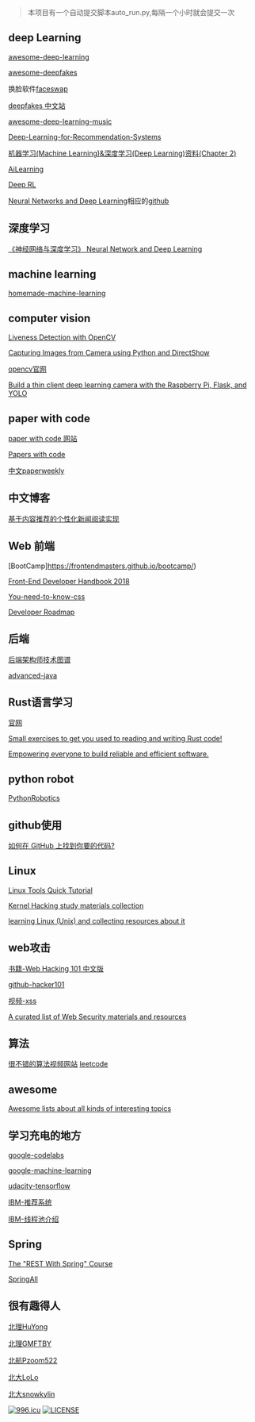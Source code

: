 
> 本项目有一个自动提交脚本auto_run.py,每隔一个小时就会提交一次

## deep Learning


[awesome-deep-learning](https://github.com/ChristosChristofidis/awesome-deep-learning#tutorials)


[awesome-deepfakes](https://github.com/aerophile/awesome-deepfakes)

换脸软件[faceswap](https://github.com/deepfakes/faceswap)

[deepfakes 中文站](https://deepfakes.com.cn/)


[awesome-deep-learning-music](https://github.com/ybayle/awesome-deep-learning-music)


[Deep-Learning-for-Recommendation-Systems](https://github.com/robi56/Deep-Learning-for-Recommendation-Systems)


[机器学习(Machine Learning)&深度学习(Deep Learning)资料(Chapter 2)](https://github.com/ty4z2008/Qix/blob/master/dl2.md)


[AiLearning](https://github.com/apachecn/AiLearning)





[Deep RL](https://github.com/openai/spinningup)


[Neural Networks and Deep Learning](http://neuralnetworksanddeeplearning.com/)相应的[github](https://github.com/mnielsen/neural-networks-and-deep-learning)


## 深度学习

[《神经网络与深度学习》 Neural Network and Deep Learning](https://github.com/nndl/nndl.github.io)


## machine learning 

[homemade-machine-learning](https://github.com/trekhleb/homemade-machine-learning)



## computer vision

[Liveness Detection with OpenCV](https://www.pyimagesearch.com/2019/03/11/liveness-detection-with-opencv/)

[Capturing Images from Camera using Python and DirectShow](https://www.codeproject.com/Articles/1274094/Capturing-Images-from-Camera-using-Python-and-Dire)

[opencv官网](https://opencv-python-tutroals.readthedocs.io/en/latest/py_tutorials/py_imgproc/py_table_of_contents_imgproc/py_table_of_contents_imgproc.html)


[Build a thin client deep learning camera with the Raspberry Pi, Flask, and YOLO](https://github.com/burningion/poor-mans-deep-learning-camera)




## paper with code

[paper with code 网站](https://paperswithcode.com/)

[Papers with code](https://github.com/zziz/pwc)


[中文paperweekly](http://www.paperweekly.site/)


## 中文博客


[基于内容推荐的个性化新闻阅读实现](http://blog.p2hp.com/archives/3532)





## Web 前端

[BootCamp]https://frontendmasters.github.io/bootcamp/)

[Front-End Developer Handbook 2018](https://frontendmasters.com/books/front-end-handbook/2018/)



[You-need-to-know-css](https://github.com/l-hammer/You-need-to-know-css)


[Developer Roadmap](https://github.com/kamranahmedse/developer-roadmap)








## 后端

[后端架构师技术图谱](https://github.com/xingshaocheng/architect-awesome)

[advanced-java](https://github.com/doocs/advanced-java)



## Rust语言学习

[官网](https://www.rust-lang.org/)

[Small exercises to get you used to reading and writing Rust code!](https://github.com/rust-lang/rustlings/)

[Empowering everyone to build reliable and efficient software.](https://github.com/rust-lang/rust)




## python robot

[PythonRobotics](https://github.com/AtsushiSakai/PythonRobotics)





## github使用

[如何在 GitHub 上找到你要的代码?](http://www.hmaccp.com/news/rmht/285.html)



## Linux

[Linux Tools Quick Tutorial](https://linuxtools-rst.readthedocs.io/zh_CN/latest/tool/crontab.html)

[Kernel Hacking study materials collection](https://github.com/yeyintminthuhtut/Awesome-Study-Resources-for-Kernel-Hacking)


[learning Linux (Unix) and collecting resources about it](https://github.com/pwittchen/learning-linux)





## web攻击

[书籍-Web Hacking 101 中文版](https://wizardforcel.gitbooks.io/web-hacking-101/content/)


[github-hacker101](https://github.com/Hacker0x01/hacker101)

[视频-xss](https://www.youtube.com/watch?v=cbmBDiR6WaY)


[A curated list of Web Security materials and resources](https://github.com/qazbnm456/awesome-web-security#xss---cross-site-scripting)


## 算法

[很不错的算法视频网站](https://www.ideserve.co.in/)
[leetcode](https://leetcode.com/problemset/all/)




## awesome

[ Awesome lists about all kinds of interesting topics   ](https://github.com/sindresorhus/awesome#books)




## 学习充电的地方

[google-codelabs](https://codelabs.developers.google.com/codelabs/cloud-tensorflow-mnist/#0)

[google-machine-learning](https://developers.google.com/machine-learning/crash-course/ml-intro)

[udacity-tensorflow](https://classroom.udacity.com/courses/ud187/lessons/ff58baf7-22c2-4052-9f9f-a8b2415ba7df/concepts/d1fd8523-2e59-4f3b-8e0c-cfa0a636760b)

[IBM-推荐系统](https://developer.ibm.com/cn/patterns/build-a-recommender-with-apache-spark-and-elasticsearch/)

[IBM-线程池介绍](https://www.ibm.com/developerworks/cn/java/l-threadPool/index.html#icomments)





## Spring

[The "REST With Spring" Course](https://github.com/eugenp/tutorials)


[SpringAll](https://github.com/wuyouzhuguli/SpringAll)



## 很有趣得人

[北理HuYong](https://github.com/nghuyong)

[北理GMFTBY](https://github.com/gmftbyGMFTBY)

[北航Pzoom522](https://github.com/Pzoom522)

[北大LoLo](https://github.com/Luolc)

[北大snowkylin](https://github.com/snowkylin)




[![996.icu](https://img.shields.io/badge/link-996.icu-red.svg)](https://996.icu)
[![LICENSE](https://img.shields.io/badge/license-Anti%20996-blue.svg)](https://github.com/996icu/996.ICU/blob/master/LICENSE)







